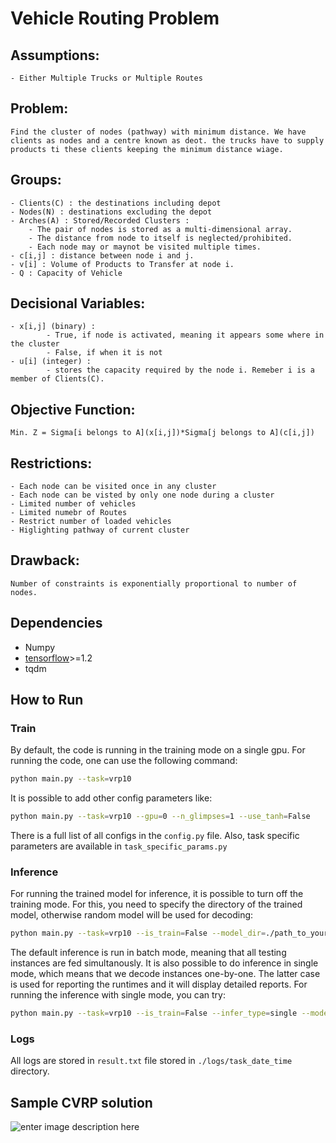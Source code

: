 # Vehicle Routing Problem

## Assumptions:
    - Either Multiple Trucks or Multiple Routes

## Problem:
    Find the cluster of nodes (pathway) with minimum distance. We have clients as nodes and a centre known as deot. the trucks have to supply products ti these clients keeping the minimum distance wiage.

## Groups:
    - Clients(C) : the destinations including depot
    - Nodes(N) : destinations excluding the depot
    - Arches(A) : Stored/Recorded Clusters :
        - The pair of nodes is stored as a multi-dimensional array.
        - The distance from node to itself is neglected/prohibited.
        - Each node may or maynot be visited multiple times.
    - c[i,j] : distance between node i and j.
    - v[i] : Volume of Products to Transfer at node i.
    - Q : Capacity of Vehicle

## Decisional Variables:
    - x[i,j] (binary) :
            - True, if node is activated, meaning it appears some where in the cluster
            - False, if when it is not
    - u[i] (integer) :
            - stores the capacity required by the node i. Remeber i is a member of Clients(C).

## Objective Function:
    Min. Z = Sigma[i belongs to A](x[i,j])*Sigma[j belongs to A](c[i,j])

## Restrictions:
    - Each node can be visited once in any cluster
    - Each node can be visted by only one node during a cluster
    - Limited number of vehicles
    - Limited numebr of Routes
    - Restrict number of loaded vehicles
    - Higlighting pathway of current cluster

## Drawback:
    Number of constraints is exponentially proportional to number of nodes.

## Dependencies


* Numpy
* [tensorflow](https://www.tensorflow.org/)>=1.2
* tqdm

## How to Run
### Train
By default, the code is running in the training mode on a single gpu. For running the code, one can use the following command:
```bash
python main.py --task=vrp10
```

It is possible to add other config parameters like:
```bash
python main.py --task=vrp10 --gpu=0 --n_glimpses=1 --use_tanh=False 
```
There is a full list of all configs in the ``config.py`` file. Also, task specific parameters are available in ``task_specific_params.py``
### Inference
For running the trained model for inference, it is possible to turn off the training mode. For this, you need to specify the directory of the trained model, otherwise random model will be used for decoding:
```bash
python main.py --task=vrp10 --is_train=False --model_dir=./path_to_your_saved_checkpoint
```
The default inference is run in batch mode, meaning that all testing instances are fed simultanously. It is also possible to do inference in single mode, which means that we decode instances one-by-one. The latter case is used for reporting the runtimes and it will display detailed reports. For running the inference with single mode, you can try:
```bash
python main.py --task=vrp10 --is_train=False --infer_type=single --model_dir=./path_to_your_saved_checkpoint
```
### Logs
All logs are stored in ``result.txt`` file stored in ``./logs/task_date_time`` directory.
## Sample CVRP solution

![enter image description here](https://lh3.googleusercontent.com/eUh69ZQsIV4SIE6RjwasAEkdw2VZaTmaeR8Fqk33di70-BGU62fvmcp6HLeGLE61lJDS7jLMpFf2 "Sample VRP")